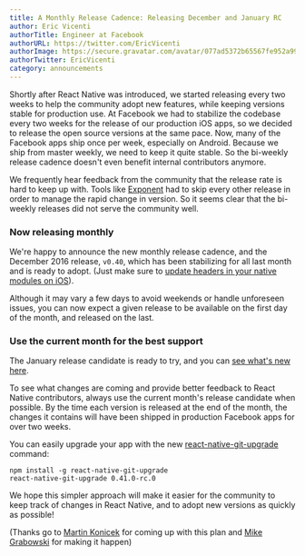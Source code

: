 ```yaml
---
title: A Monthly Release Cadence: Releasing December and January RC
author: Eric Vicenti
authorTitle: Engineer at Facebook
authorURL: https://twitter.com/EricVicenti
authorImage: https://secure.gravatar.com/avatar/077ad5372b65567fe952a99f3b627048?s=128
authorTwitter: EricVicenti
category: announcements
---
```


Shortly after React Native was introduced, we started releasing every two weeks to help the community adopt new features, while keeping versions stable for production use. At Facebook we had to stabilize the codebase every two weeks for the release of our production iOS apps, so we decided to release the open source versions at the same pace. Now, many of the Facebook apps ship once per week, especially on Android. Because we ship from master weekly, we need to keep it quite stable. So the bi-weekly release cadence doesn't even benefit internal contributors anymore.

We frequently hear feedback from the community that the release rate is hard to keep up with. Tools like [Exponent](https://getexponent.com/) had to skip every other release in order to manage the rapid change in version. So it seems clear that the bi-weekly releases did not serve the community well.

### Now releasing monthly

We're happy to announce the new monthly release cadence, and the December 2016 release, `v0.40`, which has been stabilizing for all last month and is ready to adopt. (Just make sure to [update headers in your native modules on iOS](https://github.com/facebook/react-native/releases/tag/v0.40.0)).

Although it may vary a few days to avoid weekends or handle unforeseen issues, you can now expect a given release to be available on the first day of the month, and released on the last.

### Use the current month for the best support

The January release candidate is ready to try, and you can [see what's new here](https://github.com/facebook/react-native/releases/tag/v0.41.0-rc.0).

To see what changes are coming and provide better feedback to React Native contributors, always use the current month's release candidate when possible. By the time each version is released at the end of the month, the changes it contains will have been shipped in production Facebook apps for over two weeks.

You can easily upgrade your app with the new [react-native-git-upgrade](http://facebook.github.io/react-native/blog/2016/12/05/easier-upgrades.html) command:

```
npm install -g react-native-git-upgrade
react-native-git-upgrade 0.41.0-rc.0
```

We hope this simpler approach will make it easier for the community to keep track of changes in React Native, and to adopt new versions as quickly as possible!

(Thanks go to [Martin Konicek](https://github.com/mkonicek) for coming up with this plan and [Mike Grabowski](https://github.com/grabbou) for making it happen)
